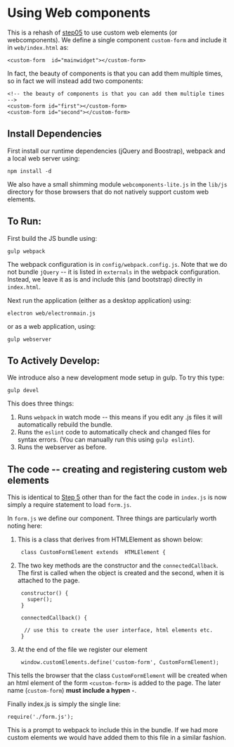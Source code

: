 # Using Web components

This is a rehash of [step05](./step05) to use custom web elements (or
webcomponents). We define a single component `custom-form` and include it in
`web/index.html` as:

    <custom-form  id="mainwidget"></custom-form>

In fact, the beauty of components is that you can add them multiple times, so
in fact we will instead add two components:

    <!-- the beauty of components is that you can add them multiple times -->
    <custom-form id="first"></custom-form>
    <custom-form id="second"></custom-form>


## Install Dependencies

First install our runtime dependencies (jQuery and Boostrap), webpack and a local web server using:

	npm install -d
    
We also have a small shimming module `webcomponents-lite.js` in the `lib/js`
directory for those browsers that do not natively support custom web elements.
    
## To Run:

First build the JS bundle using:

    gulp webpack
    
The webpack configuration is in `config/webpack.config.js`. Note that we do
not bundle `jQuery` -- it is listed in `externals` in the webpack
configuration. Instead, we leave it as is and include this (and bootstrap)
directly in `index.html`.
    
Next run the application (either as a desktop application) using:

    electron web/electronmain.js

or as a web application, using:

    gulp webserver

## To Actively Develop:

We introduce also a new development mode setup in gulp. To try this type:

    gulp devel
    
This does three things:

1. Runs `webpack` in watch mode -- this means if you edit any .js files it will
   automatically rebuild the bundle.
2. Runs the `eslint` code to automatically check and changed files for syntax
   errors. (You can manually run this using `gulp eslint`).
3. Runs the webserver as before.


## The code -- creating and registering custom web elements

This is identical to [Step 5](./step05) other than for the fact the code in
`index.js` is now simply a require statement to load `form.js`.

In `form.js` we define our component. Three things are particularly worth
noting here:

1. This is a class that derives from HTMLElement as shown below:

        class CustomFormElement extends  HTMLElement {

2. The two key methods are the constructor and the `connectedCallback`. The
   first is called when the object is created and the second, when it is
   attached to the page.
   
        constructor() {
          super();
        }
    
        connectedCallback() {

         // use this to create the user interface, html elements etc.
        }

3. At the end of the file we register our element

        window.customElements.define('custom-form', CustomFormElement);
        
This tells the browser that the class `CustomFormElement` will be created when
an html element of the form `<custom-form>` is added to the page. The later
name (`custom-form`) __must include a hypen `-`__.


Finally index.js is simply the single line:

    require('./form.js');
    
This is a prompt to webpack to include this in the bundle. If we had more
custom elements we would have added them to this file in a similar fashion.


